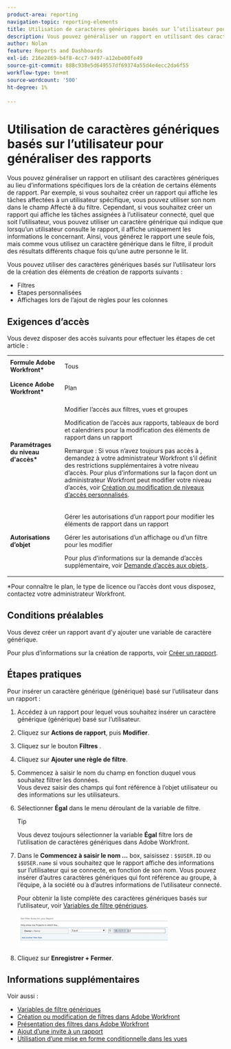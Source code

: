 ```yaml
---
product-area: reporting
navigation-topic: reporting-elements
title: Utilisation de caractères génériques basés sur l’utilisateur pour généraliser des rapports
description: Vous pouvez généraliser un rapport en utilisant des caractères génériques au lieu d’informations spécifiques lors de la création de certains éléments de rapport.
author: Nolan
feature: Reports and Dashboards
exl-id: 216e2869-b4f8-4cc7-9497-a12ebe00fe49
source-git-commit: 888c938e5d649557df69374a55d4e4ecc2da6f55
workflow-type: tm+mt
source-wordcount: '500'
ht-degree: 1%

---
```


# Utilisation de caractères génériques basés sur l’utilisateur pour généraliser des rapports

Vous pouvez généraliser un rapport en utilisant des caractères génériques au lieu d’informations spécifiques lors de la création de certains éléments de rapport. Par exemple, si vous souhaitez créer un rapport qui affiche les tâches affectées à un utilisateur spécifique, vous pouvez utiliser son nom dans le champ Affecté à du filtre. Cependant, si vous souhaitez créer un rapport qui affiche les tâches assignées à l’utilisateur connecté, quel que soit l’utilisateur, vous pouvez utiliser un caractère générique qui indique que lorsqu’un utilisateur consulte le rapport, il affiche uniquement les informations le concernant. Ainsi, vous générez le rapport une seule fois, mais comme vous utilisez un caractère générique dans le filtre, il produit des résultats différents chaque fois qu’une autre personne le lit.

Vous pouvez utiliser des caractères génériques basés sur l’utilisateur lors de la création des éléments de création de rapports suivants :

* Filtres
* Etapes personnalisées
* Affichages lors de l’ajout de règles pour les colonnes

## Exigences d’accès

Vous devez disposer des accès suivants pour effectuer les étapes de cet article :

<table style="table-layout:auto"> 
 <col> 
 <col> 
 <tbody> 
  <tr> 
   <td role="rowheader"><strong>Formule Adobe Workfront*</strong></td> 
   <td> <p>Tous</p> </td> 
  </tr> 
  <tr> 
   <td role="rowheader"><strong>Licence Adobe Workfront*</strong></td> 
   <td> <p>Plan </p> </td> 
  </tr> 
  <tr> 
   <td role="rowheader"><strong>Paramétrages du niveau d'accès*</strong></td> 
   <td> <p>Modifier l’accès aux filtres, vues et groupes</p> <p>Modification de l’accès aux rapports, tableaux de bord et calendriers pour la modification des éléments de rapport dans un rapport</p> <p>Remarque : Si vous n’avez toujours pas accès à , demandez à votre administrateur Workfront s’il définit des restrictions supplémentaires à votre niveau d’accès. Pour plus d’informations sur la façon dont un administrateur Workfront peut modifier votre niveau d’accès, voir <a href="../../../administration-and-setup/add-users/configure-and-grant-access/create-modify-access-levels.md" class="MCXref xref">Création ou modification de niveaux d’accès personnalisés</a>.</p> </td> 
  </tr> 
  <tr> 
   <td role="rowheader"><strong>Autorisations d’objet</strong></td> 
   <td> <p>Gérer les autorisations d’un rapport pour modifier les éléments de rapport dans un rapport</p> <p>Gérer les autorisations d’un affichage ou d’un filtre pour les modifier</p> <p>Pour plus d’informations sur la demande d’accès supplémentaire, voir <a href="../../../workfront-basics/grant-and-request-access-to-objects/request-access.md" class="MCXref xref">Demande d’accès aux objets </a>.</p> </td> 
  </tr> 
 </tbody> 
</table>

&#42;Pour connaître le plan, le type de licence ou l’accès dont vous disposez, contactez votre administrateur Workfront.

## Conditions préalables

Vous devez créer un rapport avant d’y ajouter une variable de caractère générique.

Pour plus d’informations sur la création de rapports, voir [Créer un rapport](../../../reports-and-dashboards/reports/creating-and-managing-reports/create-report.md).

## Étapes pratiques

Pour insérer un caractère générique (générique) basé sur l’utilisateur dans un rapport :

1. Accédez à un rapport pour lequel vous souhaitez insérer un caractère générique (générique) basé sur l’utilisateur.
1. Cliquez sur **Actions de rapport**, puis **Modifier**.

1. Cliquez sur le bouton **Filtres** .
1. Cliquez sur **Ajouter une règle de filtre**.
1. Commencez à saisir le nom du champ en fonction duquel vous souhaitez filtrer les données.\
   Vous devez saisir des champs qui font référence à l’objet utilisateur ou des informations sur les utilisateurs.
1. Sélectionner **Égal** dans le menu déroulant de la variable de filtre.

   >[!TIP]
   >
   >Vous devez toujours sélectionner la variable **Égal** filtre lors de l’utilisation de caractères génériques dans Adobe Workfront.

1. Dans le **Commencez à saisir le nom ...** box, saisissez : `$$USER.ID` ou `$$USER.name` si vous souhaitez que le rapport affiche des informations sur l’utilisateur qui se connecte, en fonction de son nom. Vous pouvez insérer d’autres caractères génériques qui font référence au groupe, à l’équipe, à la société ou à d’autres informations de l’utilisateur connecté.

   Pour obtenir la liste complète des caractères génériques basés sur l’utilisateur, voir [Variables de filtre génériques](../../../reports-and-dashboards/reports/reporting-elements/understand-wildcard-filter-variables.md).

   ![](assets/user-based-wildcard-in-project-filter-350x74.png)

1. Cliquez sur **Enregistrer + Fermer**.

## Informations supplémentaires

Voir aussi :

<!--outdated: * [Basic Report Creation Program](https://one.workfront.com/s/basic-report-creation-program) -->
* [Variables de filtre génériques](../../../reports-and-dashboards/reports/reporting-elements/understand-wildcard-filter-variables.md)
* [Création ou modification de filtres dans Adobe Workfront](../../../reports-and-dashboards/reports/reporting-elements/create-filters.md)
* [Présentation des filtres dans Adobe Workfront](../../../reports-and-dashboards/reports/reporting-elements/filters-overview.md)
* [Ajout d’une invite à un rapport](../../../reports-and-dashboards/reports/creating-and-managing-reports/add-prompt-report.md)
* [Utilisation d’une mise en forme conditionnelle dans les vues](../../../reports-and-dashboards/reports/reporting-elements/use-conditional-formatting-views.md)
